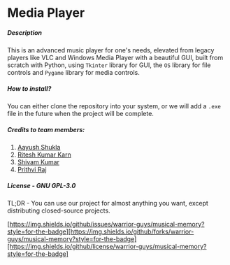 # Media Player

##### Description
This is an advanced music player for one's needs, elevated from legacy players like VLC and Windows Media Player with a beautiful GUI, built from scratch with Python, using ```Tkinter``` library for GUI, the ```OS``` library for file controls and ```Pygame``` library for media controls.

##### How to install?
You can either clone the repository into your system, or we will add a ```.exe``` file in the future when the project will be complete.

##### Credits to team members:
1. [Aayush Shukla](https://github.com/AayushShukla2006)
2. [Ritesh Kumar Karn](https://github.com/riteshkumarkarn)
3. [Shivam Kumar](https://github.com/Shiva-slbs)
4. [Prithvi Raj](https://github.com/PRITHVIRAJ54)

##### License - GNU GPL-3.0
TL;DR - You can use our project for almost anything you want, except distributing closed-source projects.

[https://img.shields.io/github/issues/warrior-guys/musical-memory?style=for-the-badge][https://img.shields.io/github/forks/warrior-guys/musical-memory?style=for-the-badge][https://img.shields.io/github/license/warrior-guys/musical-memory?style=for-the-badge]
